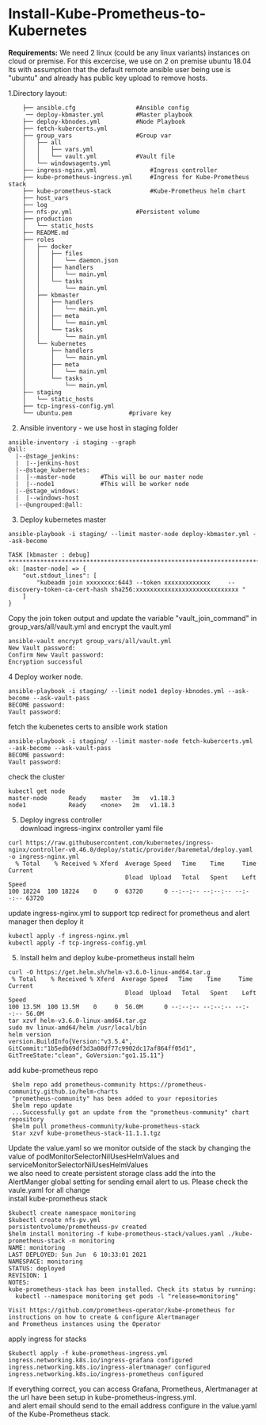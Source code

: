 # Install-Kube-Prometheus-to-Kubernetes
**Requirements:**
We need 2 linux (could be any linux variants) instances on cloud or premise. For this excercise, we use on 2 on premise ubuntu 18.04 lts with assumption that 
the default remote ansible user being use is "ubuntu" and already has public key upload to remove hosts.

1.Directory layout:
```
    ├── ansible.cfg                 #Ansible config
     ── deploy-kbmaster.yml         #Master playbook
    ├── deploy-kbnodes.yml          #Node Playbook
    ├── fetch-kubercerts.yml
    ├── group_vars                  #Group var
    │   ├── all
    │   │   ├── vars.yml
    │   │   └── vault.yml           #Vault file
    │   └── windowsagents.yml
    ├── ingress-nginx.yml               #Ingress controller
    ├── kube-prometheus-ingress.yml     #Ingress for Kube-Prometheus stack
    ├── kube-prometheus-stack           #Kube-Prometheus helm chart
    ├── host_vars
    ├── log
    ├── nfs-pv.yml                  #Persistent volume
    ├── production
    │   └── static_hosts
    ├── README.md
    ├── roles
    │   ├── docker
    │   │   ├── files
    │   │   │   └── daemon.json
    │   │   ├── handlers
    │   │   │   └── main.yml
    │   │   └── tasks
    │   │       └── main.yml
    │   ├── kbmaster
    │   │   ├── handlers
    │   │   │   └── main.yml
    │   │   ├── meta
    │   │   │   └── main.yml
    │   │   └── tasks
    │   │       └── main.yml
    │   └── kubernetes
    │       ├── handlers
    │       │   └── main.yml
    │       ├── meta
    │       │   └── main.yml
    │       └── tasks
    │           └── main.yml
    ├── staging
    │   └── static_hosts
    ├── tcp-ingress-config.yml
    └── ubuntu.pem                #privare key
```
2. Ansible inventory - we use host in staging folder
```
ansible-inventory -i staging --graph
@all:
  |--@stage_jenkins:
  |  |--jenkins-host
  |--@stage_kubernetes:
  |  |--master-node       #This will be our master node
  |  |--node1             #This will be worker node
  |--@stage_windows:
  |  |--windows-host
  |--@ungrouped:@all:
```
3. Deploy kubernetes master
```
ansible-playbook -i staging/ --limit master-node deploy-kbmaster.yml --ask-become

TASK [kbmaster : debug] ************************************************************************************************
ok: [master-node] => {
    "out.stdout_lines": [
        "kubeadm join xxxxxxxx:6443 --token xxxxxxxxxxxxx     --discovery-token-ca-cert-hash sha256:xxxxxxxxxxxxxxxxxxxxxxxxxxxxx "
    ]
}
``` 
Copy the join token output and update the variable "vault_join_command" in group_vars/all/vault.yml and encrypt the vault.yml
``` 
ansible-vault encrypt group_vars/all/vault.yml
New Vault password:
Confirm New Vault password:
Encryption successful
```
4 Deploy worker node.
``` 
ansible-playbook -i staging/ --limit node1 deploy-kbnodes.yml --ask-become --ask-vault-pass
BECOME password:
Vault password:
```
fetch the kubenetes certs to ansible work station
```
ansible-playbook -i staging/ --limit master-node fetch-kubercerts.yml --ask-become --ask-vault-pass
BECOME password:
Vault password:
```
check the cluster
```
kubectl get node
master-node      Ready    master   3m   v1.18.3
node1            Ready    <none>   2m   v1.18.3
```
5. Deploy ingress controller <br>
  download ingress-inginx controller yaml file
```
curl https://raw.githubusercontent.com/kubernetes/ingress-nginx/controller-v0.46.0/deploy/static/provider/baremetal/deploy.yaml -o ingress-nginx.yml
  % Total    % Received % Xferd  Average Speed   Time    Time     Time  Current
                                 Dload  Upload   Total   Spent    Left  Speed
100 18224  100 18224    0     0  63720      0 --:--:-- --:--:-- --:--:-- 63720
```
update ingress-nginx.yml to support tcp redirect for prometheus and alert manager then deploy it
```
kubectl apply -f ingress-nginx.yml
kubectl apply -f tcp-ingress-config.yml
```
5. Install helm and deploy kube-prometheus
install helm
```
curl -O https://get.helm.sh/helm-v3.6.0-linux-amd64.tar.g
 % Total    % Received % Xferd  Average Speed   Time    Time     Time  Current
                                 Dload  Upload   Total   Spent    Left  Speed
100 13.5M  100 13.5M    0     0  56.0M      0 --:--:-- --:--:-- --:--:-- 56.0M
tar xzvf helm-v3.6.0-linux-amd64.tar.gz
sudo mv linux-amd64/helm /usr/local/bin
helm version
version.BuildInfo{Version:"v3.5.4", GitCommit:"1b5edb69df3d3a08df77c9902dc17af864ff05d1", GitTreeState:"clean", GoVersion:"go1.15.11"}
```
add kube-prometheus repo
```
 $helm repo add prometheus-community https://prometheus-community.github.io/helm-charts
 "prometheus-community" has been added to your repositories
 $helm repo update
 ...Successfully got an update from the "prometheus-community" chart repository
 $helm pull prometheus-community/kube-prometheus-stack
 $tar xzvf kube-prometheus-stack-11.1.1.tgz
```
Update the value.yaml so we monitor outside of the stack by changing the value of podMonitorSelectorNilUsesHelmValues and serviceMonitorSelectorNilUsesHelmValues<br>
we also need to create persistent storage class add the into the AlertManger global setting for sending email alert to us. Please check the vaule.yaml for all change <br>
install kube-prometheus stack
```
$kubectl create namespace monitoring
$kubectl create nfs-pv.yml
persistentvolume/prometheuss-pv created
$helm install monitoring -f kube-prometheus-stack/values.yaml ./kube-prometheus-stack -n monitoring
NAME: monitoring
LAST DEPLOYED: Sun Jun  6 10:33:01 2021
NAMESPACE: monitoring
STATUS: deployed
REVISION: 1
NOTES:
kube-prometheus-stack has been installed. Check its status by running:
  kubectl --namespace monitoring get pods -l "release=monitoring"

Visit https://github.com/prometheus-operator/kube-prometheus for instructions on how to create & configure Alertmanager                      and Prometheus instances using the Operator
```
apply ingress for stacks
```
$kubectl apply -f kube-prometheus-ingress.yml
ingress.networking.k8s.io/ingress-grafana configured
ingress.networking.k8s.io/ingress-alertmanager configured
ingress.networking.k8s.io/ingress-prometheus configured
```
If everything correct, you can access Grafana, Prometheus, Alertmanager at the url have been setup in kube-prometheus-ingress.yml.<br>
and alert email should send to the email address configure in the value.yaml of the Kube-Prometheus stack.
